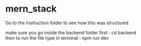 ﻿# mern_stack
Go to the Instruction folder to see how this was structured

make sure you go inside the backend folder first : cd backend
<br>
then to run the file type in terminal : npm run dev

